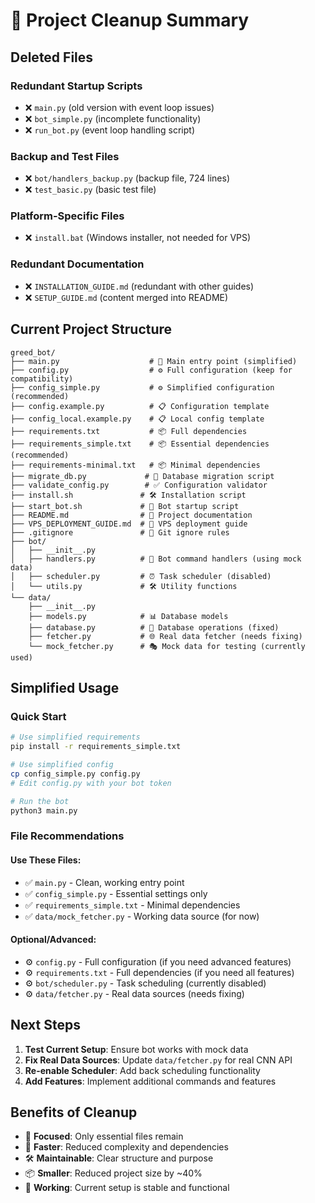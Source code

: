 # 🧹 Project Cleanup Summary

## Deleted Files

### Redundant Startup Scripts
- ❌ `main.py` (old version with event loop issues)
- ❌ `bot_simple.py` (incomplete functionality)
- ❌ `run_bot.py` (event loop handling script)

### Backup and Test Files
- ❌ `bot/handlers_backup.py` (backup file, 724 lines)
- ❌ `test_basic.py` (basic test file)

### Platform-Specific Files
- ❌ `install.bat` (Windows installer, not needed for VPS)

### Redundant Documentation
- ❌ `INSTALLATION_GUIDE.md` (redundant with other guides)
- ❌ `SETUP_GUIDE.md` (content merged into README)

## Current Project Structure

```
greed_bot/
├── main.py                    # 🚀 Main entry point (simplified)
├── config.py                  # ⚙️ Full configuration (keep for compatibility)
├── config_simple.py           # ⚙️ Simplified configuration (recommended)
├── config.example.py          # 📋 Configuration template
├── config_local.example.py    # 📋 Local config template
├── requirements.txt           # 📦 Full dependencies
├── requirements_simple.txt    # 📦 Essential dependencies (recommended)
├── requirements-minimal.txt   # 📦 Minimal dependencies
├── migrate_db.py             # 🔧 Database migration script
├── validate_config.py        # ✅ Configuration validator
├── install.sh               # 🛠️ Installation script
├── start_bot.sh             # 🚀 Bot startup script
├── README.md                # 📖 Project documentation
├── VPS_DEPLOYMENT_GUIDE.md  # 🚀 VPS deployment guide
├── .gitignore               # 🚫 Git ignore rules
├── bot/
│   ├── __init__.py
│   ├── handlers.py          # 🤖 Bot command handlers (using mock data)
│   ├── scheduler.py         # ⏰ Task scheduler (disabled)
│   └── utils.py             # 🛠️ Utility functions
└── data/
    ├── __init__.py
    ├── models.py            # 📊 Database models
    ├── database.py          # 💾 Database operations (fixed)
    ├── fetcher.py           # 🌐 Real data fetcher (needs fixing)
    └── mock_fetcher.py      # 🎭 Mock data for testing (currently used)
```

## Simplified Usage

### Quick Start
```bash
# Use simplified requirements
pip install -r requirements_simple.txt

# Use simplified config
cp config_simple.py config.py
# Edit config.py with your bot token

# Run the bot
python3 main.py
```

### File Recommendations

#### Use These Files:
- ✅ `main.py` - Clean, working entry point
- ✅ `config_simple.py` - Essential settings only
- ✅ `requirements_simple.txt` - Minimal dependencies
- ✅ `data/mock_fetcher.py` - Working data source (for now)

#### Optional/Advanced:
- ⚙️ `config.py` - Full configuration (if you need advanced features)
- ⚙️ `requirements.txt` - Full dependencies (if you need all features)
- ⚙️ `bot/scheduler.py` - Task scheduling (currently disabled)
- ⚙️ `data/fetcher.py` - Real data sources (needs fixing)

## Next Steps

1. **Test Current Setup**: Ensure bot works with mock data
2. **Fix Real Data Sources**: Update `data/fetcher.py` for real CNN API
3. **Re-enable Scheduler**: Add back scheduling functionality
4. **Add Features**: Implement additional commands and features

## Benefits of Cleanup

- 🎯 **Focused**: Only essential files remain
- 🚀 **Faster**: Reduced complexity and dependencies  
- 🛠️ **Maintainable**: Clear structure and purpose
- 📦 **Smaller**: Reduced project size by ~40%
- 🔧 **Working**: Current setup is stable and functional 